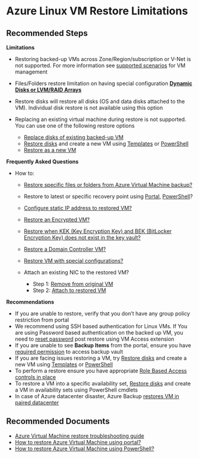 <properties
	pageTitle="Azure Linux VM Restore Limitations"
	description="Limitations when restoring an Azure VM from backup"
	service="microsoft.recoveryservices"
	resource="vaults"
	authors="srinathv"
	ms.author="srinathv"
	displayOrder="9"
	selfHelpType="resource"
	supportTopicIds="32553297"
	resourceTags=""
	productPesIds="15207"
	cloudEnvironments="public"
	articleId="9344f1ee-97c8-459c-8a55-58c514b4d2ef"
/>

# Azure Linux VM Restore Limitations

## **Recommended Steps**

**Limitations**

- Restoring backed-up VMs across Zone/Region/subscription or V-Net is not supported. For more information see [supported scenarios](https://aka.ms/VMBackup-Support-VMManagement) for VM management<br>
- Files/Folders restore limitation on having special configuration [**Dynamic Disks or LVM/RAID Arrays**](https://aka.ms/AB-AA4ecqw) <br>
- Restore disks will restore all disks (OS and data disks attached to the VM). Individual disk restore is not available using this option <br>
- Replacing an existing virtual machine during restore is not supported. You can use one of the following restore options

	- [Replace disks of existing backed-up VM](https://aka.ms/VMRestore-ReplaceExisting-disks)<br>
	- [Restore disks](https://aka.ms/VMrestore-restore-disk) and create a new VM using [Templates](https://aka.ms/templates-to-customize-a-restored-vm) or [PowerShell](https://aka.ms/AB-AA4e56j)
	- [Restore as a new VM](https://aka.ms/AzureBackup-Restore-NewVM)
	
**Frequently Asked Questions**

- How to:
	- [Restore specific files or folders from Azure Virtual Machine backup?](https://aka.ms/AB-AA4e56a)<br>
	- Restore to latest or specific recovery point using [Portal](https://aka.ms/AB-AA4ecqx), [PowerShell](https://aka.ms/AB-AA4e56o)?
	- [Configure static IP address to restored VM?](https://aka.ms/AB-AA4e56r)<br>
	- [Restore an Encrypted VM?](https://aka.ms/AB-AA4e56t)<br>
	- [Restore when KEK (Key Encryption Key) and BEK (BitLocker Encryption Key) does not exist in the key vault?](https://aka.ms/AB-AA4ecqr)<br>
	- [Restore a Domain Controller VM?](https://aka.ms/AB-AA4e56v)<br>
	- [Restore VM with special configurations?](https://aka.ms/AB-AA4e56v)<br>
	- Attach an existing NIC to the restored VM?
		
		- Step 1: [Remove from original VM](https://aka.ms/AB-AA4ecr0)<br>
		- Step 2: [Attach to restored VM](https://aka.ms/AB-AA4e56s)<br>

**Recommendations**

- If you are unable to restore, verify that you don’t have any group policy restriction from portal
- We recommend using SSH based authentication for Linux VMs. If You are using Password based authentication on the backed up VM, you need to [reset password](https://aka.ms/AB-AA4e56u) post restore using VM Access extension <br>
- If you are unable to see **Backup Items** from the portal, ensure you have [required permission](https://aka.ms/AB-AA4ecqc) to access backup vault
- If you are facing issues restoring a VM, try [Restore disks](https://aka.ms/VMrestore-restore-disk) and create a new VM using [Templates](https://aka.ms/templates-to-customize-a-restored-vm) or [PowerShell](https://aka.ms/AB-AA4e56j)<br>
- To perform a restore ensure you have appropriate [Role Based Access controls in place](https://aka.ms/AB-AA4ecqc) <br>
- To restore a VM into a specific availability set, [Restore disks](https://aka.ms/VMrestore-restore-disk) and create a VM in availability sets using PowerShell cmdlets <br>
- In case of Azure datacenter disaster, Azure Backup [restores VM in paired datacenter](https://aka.ms/AB-AA4e56v)<br>

## **Recommended Documents**

- [Azure Virtual Machine restore troubleshooting guide](https://aka.ms/AB-AA4ecqi)<br>
- [How to restore Azure Virtual Machine using portal?](https://aka.ms/AB-AA4e565)<br>
- [How to restore Azure Virtual Machine using PowerShell?](https://aka.ms/AB-AA4e56z)<br>
